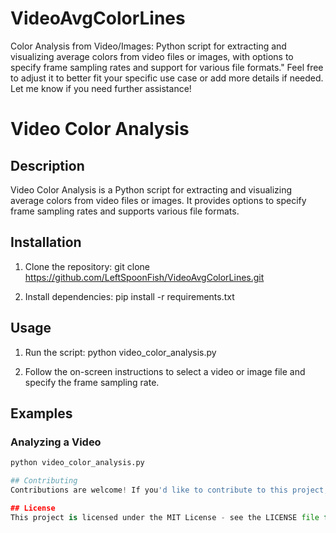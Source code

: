 # VideoAvgColorLines
Color Analysis from Video/Images: Python script for extracting and visualizing average colors from video files or images, with options to specify frame sampling rates and support for various file formats."  Feel free to adjust it to better fit your specific use case or add more details if needed. Let me know if you need further assistance!

# Video Color Analysis
## Description
Video Color Analysis is a Python script for extracting and visualizing average colors from video files or images. It provides options to specify frame sampling rates and supports various file formats.

## Installation
1. Clone the repository:
      git clone https://github.com/LeftSpoonFish/VideoAvgColorLines.git

2. Install dependencies:
      pip install -r requirements.txt
   
## Usage
1. Run the script:
      python video_color_analysis.py

2. Follow the on-screen instructions to select a video or image file and specify the frame sampling rate.

## Examples
### Analyzing a Video
```python
python video_color_analysis.py

## Contributing
Contributions are welcome! If you'd like to contribute to this project, please submit bug reports, feature requests, or pull requests through GitHub.

## License
This project is licensed under the MIT License - see the LICENSE file for details.
